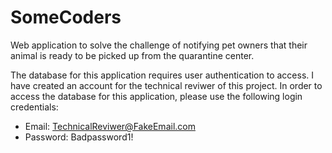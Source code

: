 # SomeCoders

Web application to solve the challenge of notifying pet owners that their animal is ready to be picked up from the quarantine center.

The database for this application requires user authentication to access. I have created an account for the technical reviwer of this project. In order to access the database for this application, please use the following login credentials:
- Email: TechnicalReviwer@FakeEmail.com
- Password: Badpassword1!
